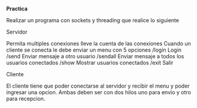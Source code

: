 ****Practica****

Realizar un programa con sockets y threading que realice lo siguiente

Servidor

Permita multiples conexiones lleve la cuenta de las conexiones
Cuando un cliente se conecta le debe enviar un menu con 5 opciones
    /login Login
    /send Enviar mensaje a otro usuario
    /sendall  Enviar mensaje a todos los usuarios conectados
    /show  Mostrar usuarios conectados
    /exit Salir 

Cliente 

El cliente tiene que poder conectarse al servidor y recibir el menu y poder ingresar una opcion.
Ambas deben ser con dos hilos uno para envio y otro para recepcion.
